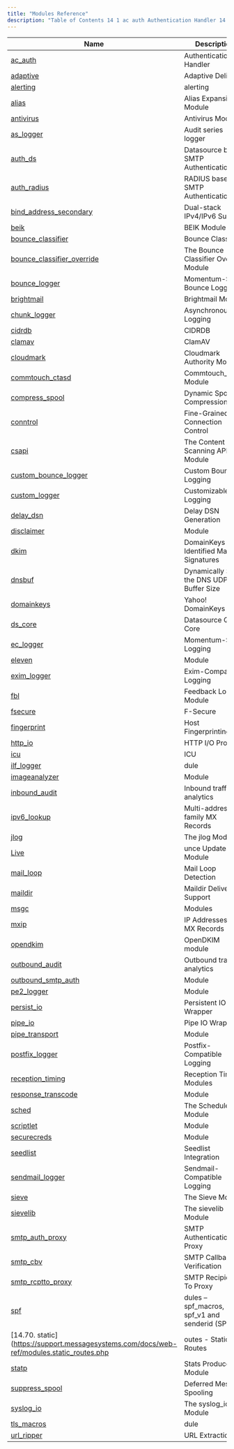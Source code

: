 ```yaml
---
title: "Modules Reference"
description: "Table of Contents 14 1 ac auth Authentication Handler 14 2 adaptive Adaptive Delivery 14 3 alerting alerting 14 4 alias Alias Expansion Module 14 5 antivirus Antivirus Modules 14 6 as logger Audit series logger 14 7 auth ds Datasource based SMTP Authentication 14 8 auth radius RADIUS based..."
---
```



| Name                                                                                                                        | Description                                      |
|-----------------------------------------------------------------------------------------------------------------------------|--------------------------------------------------|
| [ac_auth](/momentum/3/3-reference/3-reference-modules-ac-auth)                                        | Authentication Handler                           |
| [adaptive](/momentum/3/3-reference/3-reference-modules-adaptive)                                      | Adaptive Delivery                                |
| [alerting](/momentum/3/3-reference/3-reference-modules-alerting)                                      | alerting                                         |
| [alias](/momentum/3/3-reference/3-reference-modules-alias)                                            | Alias Expansion Module                           |
| [antivirus](/momentum/3/3-reference/3-reference-modules-antivirus)                                    | Antivirus Modules                                |
| [as_logger](/momentum/3/3-reference/3-reference-modules-as-logger)                                    | Audit series logger                              |
| [auth_ds](/momentum/3/3-reference/3-reference-modules-auth-ds)                                        | Datasource based SMTP Authentication             |
| [auth_radius](/momentum/3/3-reference/3-reference-modules-auth-radius)                                | RADIUS based SMTP Authentication                 |
| [bind_address_secondary](/momentum/3/3-reference/3-reference-modules-bind-address-secondary)          | Dual-stack IPv4/IPv6 Support                     |
| [beik](/momentum/3/3-reference/3-reference-modules-beik)                                             | BEIK Module                                      |
| [bounce_classifier](/momentum/3/3-reference/modules-bounce-classifier)                   | Bounce Classifier                                |
| [bounce_classifier_override](/momentum/3/3-reference/3-reference-modules-bounce-classifier-override) | The Bounce Classifier Override Module            |
| [bounce_logger](/momentum/3/3-reference/3-reference-modules-bounce-logger)                           | Momentum-Style Bounce Logging                    |
| [brightmail](/momentum/3/3-reference/3-reference-modules-brightmail)                                 | Brightmail Module                                |
| [chunk_logger](/momentum/3/3-reference/3-reference-modules-chunk-logger)                             | Asynchronous Logging                             |
| [cidrdb](/momentum/3/3-reference/3-reference-modules-cidrdb)                                         | CIDRDB                                           |
| [clamav](/momentum/3/3-reference/3-reference-modules-clamav)                                         | ClamAV                                           |
| [cloudmark](/momentum/3/3-reference/3-reference-modules-cloudmark)                                   | Cloudmark Authority Module                       |
| [commtouch_ctasd](/momentum/3/3-reference/3-reference-modules-commtouch)                             | Commtouch_ctasd Module                           |
| [compress_spool](/momentum/3/3-reference/3-reference-modules-compress-spool)                         | Dynamic Spool Compression                        |
| [conntrol](/momentum/3/3-reference/3-reference-modules-conntrol)                                     | Fine-Grained Connection Control                  |
| [csapi](/momentum/3/3-reference/3-reference-modules-csapi)                                           | The Content Scanning API Module                  |
| [custom_bounce_logger](/momentum/3/3-reference/3-reference-modules-custom-bounce-logger)             | Custom Bounce Logging                            |
| [custom_logger](/momentum/3/3-reference/3-reference-modules-custom-logger)                           | Customizable Logging                             |
| [delay_dsn](/momentum/3/3-reference/3-reference-modules-delay-dsn)                                   | Delay DSN Generation                             |
| [disclaimer](/momentum/3/3-reference/modules-disclaimer)                                 | Module                                           |
| [dkim](/momentum/3/3-reference/modules-dkim)                                             | DomainKeys Identified Mail Signatures            |
| [dnsbuf](/momentum/3/3-reference/3-reference-modules-dnsbuf)                                         | Dynamically Set the DNS UDP Buffer Size          |
| [domainkeys](/momentum/3/3-reference/3-reference-modules-domainkeys)                                 | Yahoo! DomainKeys                                |
| [ds_core](/momentum/3/3-reference/3-reference-modules-ds-core)                                       | Datasource Query Core                            |
| [ec_logger](/momentum/3/3-reference/3-reference-modules-ec-logger)                                   | Momentum-Style Logging                           |
| [eleven](/momentum/3/3-reference/3-reference-modules-eleven)                                         | Module                                           |
| [exim_logger](/momentum/3/3-reference/3-reference-modules-exim-logger)                               | Exim-Compatible Logging                          |
| [fbl](/momentum/3/3-reference/3-reference-modules-fbl)                                               | Feedback Loop Module                             |
| [fsecure](/momentum/3/3-reference/modules-fsecure)                                       | F-Secure                                         |
| [fingerprint](/momentum/3/3-reference/3-reference-modules-host-fingerprint)                          | Host Fingerprinting                              |
| [http_io](/momentum/3/3-reference/modules-httpio)                                        | HTTP I/O Provider                                |
| [icu](/momentum/3/3-reference/3-reference-modules-icu)                                               | ICU                                              |
| [ilf_logger](/momentum/3/3-reference/3-reference-modules-ilf-logger)                                 | dule                                             |
| [imageanalyzer](/momentum/3/3-reference/modules-imageanalyzer)                           | Module                                           |
| [inbound_audit](/momentum/3/3-reference/3-reference-modules-inbound-audit)                           | Inbound traffic analytics                        |
| [ipv6_lookup](/momentum/3/3-reference/3-reference-modules-ipv-6-lookup)                               | Multi-address-family MX Records                  |
| [jlog](/momentum/3/3-reference/3-reference-modules-jlog)                                             | The jlog Module                                  |
| [Live](/momentum/3/3-reference/3-reference-modules-live-bounce-updates)                              | unce Updates – Module                            |
| [mail_loop](/momentum/3/3-reference/3-reference-modules-mail-loop)                                   | Mail Loop Detection                              |
| [maildir](/momentum/3/3-reference/3-reference-modules-maildir)                                       | Maildir Delivery Support                         |
| [msgc](/momentum/3/3-reference/3-reference-modules-msgc)                                             | Modules                                          |
| [mxip](/momentum/3/3-reference/3-reference-modules-mxip)                                             | IP Addresses In MX Records                       |
| [opendkim](/momentum/3/3-reference/3-reference-modules-opendkim)                                     | OpenDKIM module                                  |
| [outbound_audit](/momentum/3/3-reference/3-reference-modules-outbound-audit)                         | Outbound traffic analytics                       |
| [outbound_smtp_auth](/momentum/3/3-reference/3-reference-modules-outbound-smtp-auth)                 | Module                                           |
| [pe2_logger](/momentum/3/3-reference/modules-pe-2-logger)                                 | Module                                           |
| [persist_io](/momentum/3/3-reference/3-reference-modules-persistio)                                  | Persistent IO Wrapper                            |
| [pipe_io](/momentum/3/3-reference/3-reference-modules-pipeio)                                        | Pipe IO Wrapper                                  |
| [pipe_transport](/momentum/3/3-reference/3-reference-modules-pipe-transport)                         | Module                                           |
| [postfix_logger](/momentum/3/3-reference/3-reference-modules-postfix-logger)                         | Postfix-Compatible Logging                       |
| [reception_timing](/momentum/3/3-reference/3-reference-modules-reception-timing)                     | Reception Timing Modules                         |
| [response_transcode](/momentum/3/3-reference/3-reference-modules-response-transcode)                 | Module                                           |
| [sched](/momentum/3/3-reference/3-reference-modules-sched)                                           | The Schedule Module                              |
| [scriptlet](/momentum/3/3-reference/3-reference-modules-scriptlet)                                   | Module                                           |
| [securecreds](/momentum/3/3-reference/3-reference-modules-securecreds)                               | Module                                           |
| [seedlist](/momentum/3/3-reference/3-reference-modules-seedlist)                                     | Seedlist Integration                             |
| [sendmail_logger](/momentum/3/3-reference/3-reference-modules-sendmail-logger)                       | Sendmail-Compatible Logging                      |
| [sieve](/momentum/3/3-reference/modules-sieve)                                           | The Sieve Module                                 |
| [sievelib](/momentum/3/3-reference/modules-sievelib)                                     | The sievelib Module                              |
| [smtp_auth_proxy](/momentum/3/3-reference/3-reference-modules-smtp-auth-proxy)                       | SMTP Authentication Proxy                        |
| [smtp_cbv](/momentum/3/3-reference/3-reference-modules-smtp-cbv)                                     | SMTP Callback Verification                       |
| [smtp_rcptto_proxy](/momentum/3/3-reference/3-reference-modules-smtp-rcptto-proxy)                   | SMTP Recipient-To Proxy                          |
| [spf](/momentum/3/3-reference/3-reference-modules-spf)                                               | dules – spf_macros, spf_v1 and senderid (SPF v2) |
| [14.70. static](https://support.messagesystems.com/docs/web-ref/modules.static_routes.php                                   | outes - Static Routes                            |
| [statp](/momentum/3/3-reference/modules-stats-producer)                                  | Stats Producer Module                            |
| [suppress_spool](/momentum/3/3-reference/3-reference-modules-suppress-spool)                         | Deferred Message Spooling                        |
| [syslog_io](/momentum/3/3-reference/3-reference-modules-syslog-io)                                   | The syslog_io Module                             |
| [tls_macros](/momentum/3/3-reference/3-reference-tls-macros)                                         | dule                                             |
| [url_ripper](/momentum/3/3-reference/3-reference-modules-url-ripper)                                 | URL Extraction                                   |
